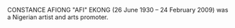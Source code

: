CONSTANCE AFIONG "AFI" EKONG (26 June 1930 – 24 February 2009) was a Nigerian artist and arts promoter.
